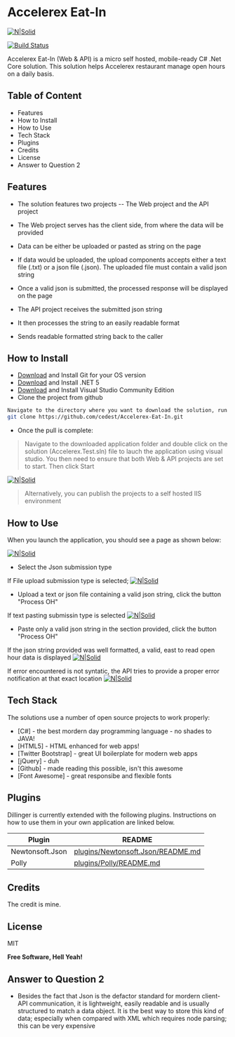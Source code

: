 # Accelerex Eat-In

[![N|Solid](https://github.com/cedest/Accelerex-Eat-In/blob/main/Accelerex.Web/wwwroot/images/NET_Core_Logo.svg.thumb70.png)](https://dotnet.microsoft.com/download/dotnet/5.0)

[![Build Status](https://travis-ci.com/cedest/Accelerex-Eat-In.svg?branch=main)](https://travis-ci.com/cedest/Accelerex-Eat-In)


Accelerex Eat-In (Web & API) is a micro self hosted, mobile-ready C# .Net Core solution. This solution helps Accelerex restaurant manage open hours on a daily basis.


## Table of Content
- Features
- How to Install
- How to Use
- Tech Stack
- Plugins
- Credits
- License
- Answer to Question 2



## Features
- The solution features two projects 
-- The Web project and the API project
- The Web project serves has the client side, from where the data will be provided
- Data can be either be uploaded or pasted as string on the page
- If data would be uploaded, the upload components accepts either a text file (.txt) or a json file (.json). The uploaded file must contain a valid json string
- Once a valid json is submitted, the processed response will be displayed on the page

- The API project receives the submitted json string
- It then processes the string to an easily readable format
- Sends readable formatted string back to the caller




## How to Install
- [Download](https://git-scm.com/downloads) and Install Git for your OS version
- [Download](https://dotnet.microsoft.com/download/dotnet/5.0) and Install .NET 5
- [Download](https://visualstudio.microsoft.com/thank-you-downloading-visual-studio/?sku=Community&rel=16) and Install Visual Studio Community Edition
- Clone the project from github


```sh
Navigate to the directory where you want to download the solution, run the following line of code to download the solution from git
git clone https://github.com/cedest/Accelerex-Eat-In.git
```
- Once the pull is complete:
> Navigate to the downloaded application folder and double click on the solution (Accelerex.Test.sln) file to lauch the application using visual studio. 
> You then need to ensure that both Web & API projects are set to start. Then click Start

[![N|Solid](https://github.com/cedest/Accelerex-Eat-In/blob/main/Accelerex.Web/wwwroot/images/MulipleProj.PNG)](#)

> Alternatively, you can publish the projects to a self hosted IIS environment




## How to Use

When you launch the application, you should see a page as shown below:

[![N|Solid](https://github.com/cedest/Accelerex-Eat-In/blob/main/Accelerex.Web/Screenshots/Landing.PNG)](#)
- Select the Json submission type

If File upload submission type is selected;
[![N|Solid](https://github.com/cedest/Accelerex-Eat-In/blob/main/Accelerex.Web/Screenshots/Landing-File.PNG)](#)
- Upload a text or json file containing a valid json string, click the button "Process OH"

If text pasting submissin type is selected
[![N|Solid](https://github.com/cedest/Accelerex-Eat-In/blob/main/Accelerex.Web/Screenshots/Landing-Text.PNG)](#)
- Paste only a valid json string in the section provided, click the button "Process OH"

If the json string provided was well formatted, a valid, east to read open hour data is displayed
[![N|Solid](https://github.com/cedest/Accelerex-Eat-In/blob/main/Accelerex.Web/Screenshots/WithoutError.PNG)](#)

If error encountered is not syntatic, the API tries to provide a proper error notification at that exact location
[![N|Solid](https://github.com/cedest/Accelerex-Eat-In/blob/main/Accelerex.Web/Screenshots/WithError.PNG)](#)




## Tech Stack

The solutions use a number of open source projects to work properly:

- [C#] - the best mordern day programming language - no shades to JAVA!
- [HTML5] - HTML enhanced for web apps!
- [Twitter Bootstrap] - great UI boilerplate for modern web apps
- [jQuery] - duh
- [Github] - made reading this possible, isn't this awesome
- [Font Awesome] - great responsibe and flexible fonts




## Plugins

Dillinger is currently extended with the following plugins.
Instructions on how to use them in your own application are linked below.

| Plugin | README |
| ------ | ------ |
| Newtonsoft.Json | [plugins/Newtonsoft.Json/README.md](https://github.com/JamesNK/Newtonsoft.Json/blob/master/README.md) |
| Polly | [plugins/Polly/README.md](https://github.com/App-vNext/Polly/blob/master/README.md) |

## Credits
The credit is mine.


## License

MIT

**Free Software, Hell Yeah!**

## Answer to Question 2
- Besides the fact that Json is the defactor standard for mordern client-API communication, it is lightweight, easily readable and is usually structured to match a data object. It is the best way to store this kind of data; especially when compared with XML which requires node parsing; this can be very expensive
